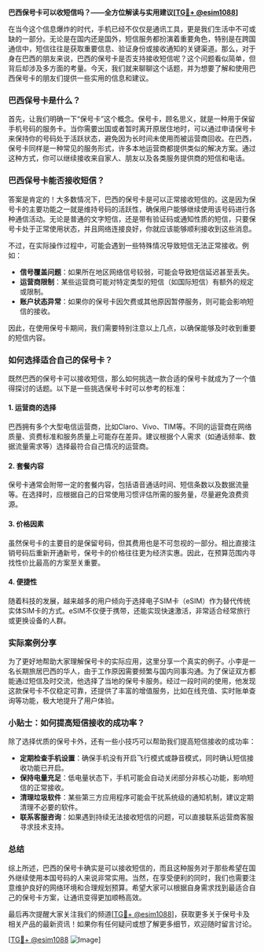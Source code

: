 **巴西保号卡可以收短信吗？——全方位解读与实用建议[[TG💪+ @esim1088](https://t.me/s/esim1088)]**

在当今这个信息爆炸的时代，手机已经不仅仅是通讯工具，更是我们生活中不可或缺的一部分。无论是在国内还是国外，短信服务都扮演着重要角色，特别是在跨国通信中，短信往往是获取重要信息、验证身份或接收通知的关键渠道。那么，对于身在巴西的朋友来说，巴西的保号卡是否支持接收短信呢？这个问题看似简单，但背后却涉及多方面的考量。今天，我们就来聊聊这个话题，并为想要了解和使用巴西保号卡的朋友们提供一些实用的信息和建议。

### 巴西保号卡是什么？

首先，让我们明确一下“保号卡”这个概念。保号卡，顾名思义，就是一种用于保留手机号码的服务卡。当你需要出国或者暂时离开原居住地时，可以通过申请保号卡来保持你的号码处于活跃状态，避免因为长时间未使用而被运营商回收。在巴西，保号卡同样是一种常见的服务形式，许多本地运营商都提供类似的解决方案。通过这种方式，你可以继续接收来自家人、朋友以及各类服务提供商的短信和电话。

### 巴西保号卡能否接收短信？

答案是肯定的！大多数情况下，巴西的保号卡是可以正常接收短信的。这是因为保号卡的主要功能之一就是维持号码的活跃性，确保用户能够继续使用该号码进行各种通信活动。无论是普通的文字短信，还是带有验证码或通知性质的短信，只要保号卡处于正常使用状态，并且网络连接良好，你就应该能够顺利接收到这些消息。

不过，在实际操作过程中，可能会遇到一些特殊情况导致短信无法正常接收。例如：

- **信号覆盖问题**：如果所在地区网络信号较弱，可能会导致短信延迟甚至丢失。
- **运营商限制**：某些运营商可能对特定类型的短信（如国际短信）有额外的规定或限制。
- **账户状态异常**：如果你的保号卡因欠费或其他原因暂停服务，则可能会影响短信的接收。

因此，在使用保号卡期间，我们需要特别注意以上几点，以确保能够及时收到重要的短信内容。

### 如何选择适合自己的保号卡？

既然巴西的保号卡可以接收短信，那么如何挑选一款合适的保号卡就成为了一个值得探讨的话题。以下是一些挑选保号卡时可以参考的标准：

#### 1. **运营商的选择**
巴西拥有多个大型电信运营商，比如Claro、Vivo、TIM等。不同的运营商在网络质量、资费标准和服务质量上可能存在差异。建议根据个人需求（如通话频率、数据流量需求等）选择最符合自己情况的运营商。

#### 2. **套餐内容**
保号卡通常会附带一定的套餐内容，包括语音通话时间、短信条数以及数据流量等。在选择时，应根据自己的日常使用习惯评估所需的服务量，尽量避免浪费资源。

#### 3. **价格因素**
虽然保号卡的主要目的是保留号码，但其费用也是不可忽视的一部分。相比直接注销号码后重新开通新号，保号卡的价格往往更为经济实惠。因此，在预算范围内寻找性价比最高的方案至关重要。

#### 4. **便捷性**
随着科技的发展，越来越多的用户倾向于选择电子SIM卡（eSIM）作为替代传统实体SIM卡的方式。eSIM不仅便于携带，还能实现快速激活，非常适合经常旅行或更换设备的人群。

### 实际案例分享

为了更好地帮助大家理解保号卡的实际应用，这里分享一个真实的例子。小李是一名长期旅居巴西的华人，由于工作原因需要频繁与国内同事沟通。为了保证双方都能通过短信及时交流，他选择了当地的保号卡服务。经过一段时间的使用，他发现这款保号卡不仅稳定可靠，还提供了丰富的增值服务，比如在线充值、实时账单查询等功能，极大地提升了用户体验。

### 小贴士：如何提高短信接收的成功率？

除了选择优质的保号卡外，还有一些小技巧可以帮助我们提高短信接收的成功率：

- **定期检查手机设置**：确保手机没有开启飞行模式或静音模式，同时确认短信接收功能已开启。
- **保持电量充足**：低电量状态下，手机可能会自动关闭部分非核心功能，影响短信的正常接收。
- **清理垃圾软件**：某些第三方应用程序可能会干扰系统级的通知机制，建议定期清理不必要的软件。
- **联系客服咨询**：如果遇到持续无法接收短信的问题，可以直接联系运营商客服寻求技术支持。

### 总结

综上所述，巴西的保号卡确实是可以接收短信的，而且这种服务对于那些希望在国外继续使用本国号码的人来说非常实用。当然，在享受便利的同时，我们也需要注意维护良好的网络环境和合理规划预算。希望大家可以根据自身需求找到最适合自己的保号卡方案，让通讯变得更加顺畅高效。

最后再次提醒大家关注我们的频道[[TG💪+ @esim1088](https://t.me/s/esim1088)]，获取更多关于保号卡及相关产品的最新资讯！如果你有任何疑问或想了解更多细节，欢迎随时留言讨论。

[[TG💪+ @esim1088](https://t.me/s/esim1088) ![Image](https://i.postimg.cc/4NQfJmqS/Snipaste-2025-05-13-00-14-12.png)]